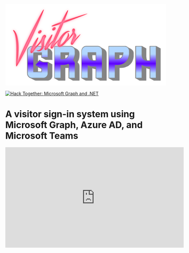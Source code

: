 ![](https://raw.githubusercontent.com/matt-goldman/VisitorGraph/main/assets/synth_logo.png)

[![Hack Together: Microsoft Graph and .NET](https://img.shields.io/badge/Microsoft%20-Hack--Together-orange?style=for-the-badge&logo=microsoft)](https://github.com/microsoft/hack-together)

# A visitor sign-in system using Microsoft Graph, Azure AD, and Microsoft Teams

<iframe width="560" height="315" src="https://www.youtube.com/embed/e6f-cXLP0RM" title="YouTube video player" frameborder="0" allow="accelerometer; autoplay; clipboard-write; encrypted-media; gyroscope; picture-in-picture; web-share" allowfullscreen></iframe>